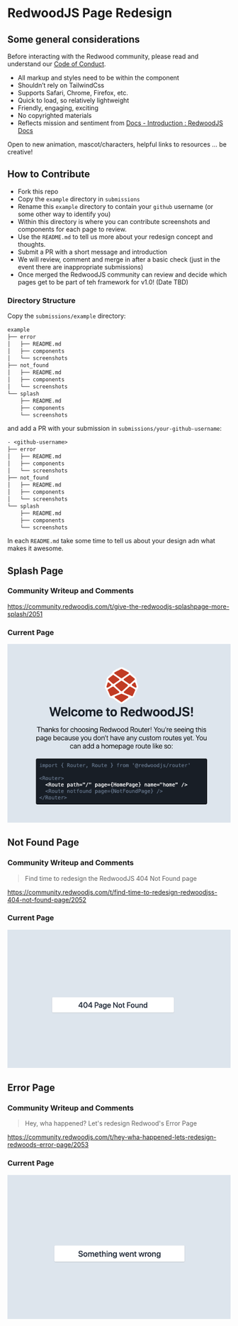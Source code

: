 # RedwoodJS Page Redesign



## Some general considerations

Before interacting with the Redwood community, please read and understand our [Code of Conduct](https://github.com/redwoodjs/redwood/blob/main/CODE_OF_CONDUCT.md).

* All markup and styles need to be within the component
* Shouldn’t rely on TailwindCss
* Supports Safari, Chrome, Firefox, etc.
* Quick to load, so relatively lightweight
* Friendly, engaging, exciting
* No copyrighted materials
* Reflects mission and sentiment from [Docs - Introduction : RedwoodJS Docs](https://redwoodjs.com/docs/introduction)


Open to new animation, mascot/characters, helpful links to resources … be creative!

## How to Contribute

* Fork this repo
* Copy the `example` directory in `submissions`
* Rename this `example` directory to contain your `github` username (or some other way to identify you)
* Within this directory is where you can contribute screenshots and components for each page to review.
* Use the `README.md` to tell us more about your redesign concept and thoughts.
* Submit a PR with a short message and introduction
* We will review, comment and merge in after a basic check (just in the event there are inappropriate submissions)
* Once merged the RedwoodJS community can review and decide which pages get to be part of teh framework for v1.0! (Date TBD)

### Directory Structure

Copy the `submissions/example` directory:

```terminal
example
├── error
│   ├── README.md
│   ├── components
│   └── screenshots
├── not_found
│   ├── README.md
│   ├── components
│   └── screenshots
└── splash
    ├── README.md
    ├── components
    └── screenshots
```

and add a PR with your submission in `submissions/your-github-username`:

```terminal
- <github-username>
├── error
│   ├── README.md
│   ├── components
│   └── screenshots
├── not_found
│   ├── README.md
│   ├── components
│   └── screenshots
└── splash
    ├── README.md
    ├── components
    └── screenshots
```

In each `README.md` take some time to tell us about your design adn what makes it awesome.

## Splash Page

### Community Writeup and Comments
https://community.redwoodjs.com/t/give-the-redwoodjs-splashpage-more-splash/2051

### Current Page

![](./docs/static/assets/images/splash.png)
## Not Found Page

### Community Writeup and Comments

> Find time to redesign the RedwoodJS 404 Not Found page

https://community.redwoodjs.com/t/find-time-to-redesign-redwoodjss-404-not-found-page/2052

### Current Page

![](./docs/static/assets/images/404_not_found.png)

## Error Page


### Community Writeup and Comments

> Hey, wha happened? Let's redesign Redwood's Error Page

https://community.redwoodjs.com/t/hey-wha-happened-lets-redesign-redwoods-error-page/2053


### Current Page
![](./docs/static/assets/images/error.png)


